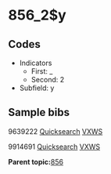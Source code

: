 # 856\_2$y

## Codes

-   Indicators
    -   First: \_
    -   Second: 2
-   Subfield: y

## Sample bibs

9639222 [Quicksearch](https://search.library.yale.edu/catalog/9639222) [VXWS](http://prodorbis.library.yale.edu:7014/vxws/GetHoldingsService?bibId=9639222)

9914691 [Quicksearch](https://search.library.yale.edu/catalog/9914691) [VXWS](http://prodorbis.library.yale.edu:7014/vxws/GetHoldingsService?bibId=9914691)

**Parent topic:**[856](../../tags/856/856.md)

